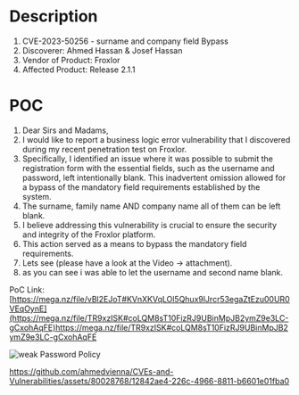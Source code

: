 # Description

1. CVE-2023-50256 - surname and company field Bypass
1. Discoverer: Ahmed Hassan & Josef Hassan
1. Vendor of Product: Froxlor
1. Affected Product: Release 2.1.1

# POC
1. Dear Sirs and Madams,
1. I would like to report a business logic error vulnerability that I discovered during my recent penetration test on Froxlor.
1. Specifically, I identified an issue where it was possible to submit the registration form with the essential fields, such as the username and password, left intentionally blank. This inadvertent omission allowed for a bypass of the mandatory field requirements established by the system.
1. The surname, family name AND company name all of them can be left blank.
1. I believe addressing this vulnerability is crucial to ensure the security and integrity of the Froxlor platform.
1. This action served as a means to bypass the mandatory field requirements.
1. Lets see (please have a look at the Video -> attachment).
1. as you can see i was able to let the username and second name blank.


PoC Link: [https://mega.nz/file/vBl2EJoT#KVnXKVqLOl5Qhux9lJrcr53egaZtEzu00UR0VEqOynE](https://mega.nz/file/TR9xzISK#coLQM8sT10FizRJ9UBinMpJB2ymZ9e3LC-gCxohAqFE)https://mega.nz/file/TR9xzISK#coLQM8sT10FizRJ9UBinMpJB2ymZ9e3LC-gCxohAqFE

![weak Password Policy](https://github.com/ahmedvienna/Vulnerabilities/assets/80028768/5c0d2053-1925-4977-bf04-ebd584599549)




https://github.com/ahmedvienna/CVEs-and-Vulnerabilities/assets/80028768/12842ae4-226c-4966-8811-b6601e01fba0

